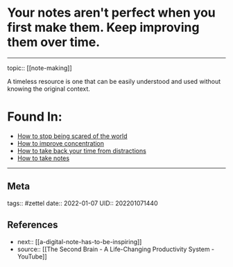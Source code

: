 # Your notes aren't perfect when you first make them. Keep improving them over time.
---

topic:: [[note-making]]

A timeless resource is one that can be easily understood and used without knowing the original context.


# Found In:

- [How to stop being scared of the world](https://www.notion.so/How-to-stop-being-scared-of-the-world-79f088ea628a4a60971a53997d173793)
- [How to improve concentration](https://www.notion.so/How-to-improve-concentration-674fe9b6908a4e75b757e8ec3cdd672b)
- [How to take back your time from distractions](https://www.notion.so/How-to-take-back-your-time-from-distractions-6dbfe7a5f34548e2af0d125736398868)
- [How to take notes](https://www.notion.so/How-to-take-notes-00f24a75e6d947a48da5d5233c5b568c)


---
## Meta
tags:: #zettel
date:: 2022-01-07
UID:: 202201071440
## References
- next:: [[a-digital-note-has-to-be-inspiring]]
- source:: [[The Second Brain - A Life-Changing Productivity System - YouTube]]

